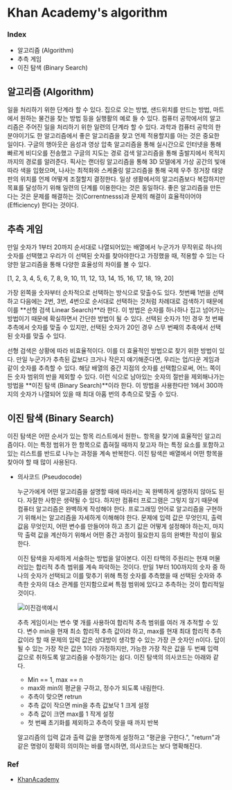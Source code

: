 # Khan Academy's algorithm



### Index

- 알고리즘 (Algorithm)
- 추측 게임
- 이진 탐색 (Binary Search)

### 

## 알고리즘 (Algorithm)

일을 처리하기 위한 단계라 할 수 있다. 집으로 오는 방법, 샌드위치를 만드는 방법, 마트에서 원하는 물건을 찾는 방법 등을 실행활의 예로 들 수 있다. 컴퓨터 공학에서의 알고리즘은 주어진 일을 처리하기 위한 일련의 단계라 할 수 있다. 과학과 컴퓨터 공학의 한 분야이기도 한 알고리즘에서 좋은 알고리즘을 찾고 언제 적용할지를 아는 것은 중요한 일이다. 구글의 행아웃은 음성과 영상 압축 알고리즘을 통해 실시간으로 인터넷을 통해 빠르게 비디오를 전송했고 구글의 지도는 경로 검색 알고리즘을 통해 출발지에서 목적지까지의 경로를 알려준다. 픽사는 랜더링 알고리즘을 통해 3D 모델에게 가상 공간의 빛애 따라 색을 입혔으며, 나사는 최적화와 스케줄링 알고리즘을 통해 국제 우주 정거장 태양판의 위치를 언제 어떻게 조절할지 결정한다. 일상 생활에서의 알고리즘보다 복잡하지만 목표를 달성하기 위해 일련의 단계를 이용한다는 것은 동일하다. 좋은 알고리즘을 만든다는 것은 문제를 해결하는 것(Correntnesss)과 문제의 해결이 효율적이어야(Efficiency) 한다는 것이다.



## 추측 게임

만일 숫자가 1부터 20까지 순서대로 나열되어있는 배열에서  누군가가 무작위로 하나의 숫자를 선택했고 우리가 이 선택된 숫자를 찾아야한다고 가정했을 때, 적용할 수 있는 다양한 알고리즘을 통해 다양한 효율성의 차이를 볼 수 있다. 

[1, 2, 3, 4, 5, 6, 7, 8, 9, 10, 11, 12, 13, 14, 15, 16, 17, 18, 19, 20]

가장 왼쪽을 숫자부터 순차적으로 선택하는 방식으로 맞출수도 있다. 첫번째 1번을 선택하고 다음에는 2번, 3번, 4번으로 순서대로 선택하는 것처럼 차례대로 검색하기 때문에 이를 **선형 검색 Linear Search)**라 한다. 이 방법은 순자를 하나하나 집고 넘어가는 방법이기 때문에 확실하면서 간단한 방법이 될 수 있다. 선택된 숫자가 1인 경우 첫 번째 추측에서 숫자를 맞출 수 있지만, 선택된 숫자가 20인 경우 스무 번째의 추축에서 선택된 숫자를 맞출 수 있다. 

선형 검색은 상황에 따라 비효율적이다. 이를 더 효율적인 방법으로 찾기 위한 방법이 있다. 만일 누군가가 추측된 값보다 크거나 작은지 얘기해준다면, 우리는 업/다운 게임과 같이 숫자를 추측할 수 있다. 해당 배열의 중간 지점의 숫자를 선택함으로써, 어느 쪽이든 숫자 범위의 반을 제외할 수 있다. 이런 식으로 남아있는 숫자의 절반을 제외해나가는 방법을 **이진 탐색 (Binary Search)**이라 한다. 이 방법을 사용한다만 1에서 300까지의 숫자가 나열되어 있을 때 최대 아홉 번의 추측으로 맞출 수 있다.



## 이진 탐색 (Binary Search)

이진 탐색은 어떤 순서가 있는 항목 리스트에서 원한ㄴ 항목을 찾기에 효율적인 알고리즘이다. 이는 특정 범위가 한 항목으로 좁혀질 때까지 찾고자 하는 특정 요소를 포함하고 있는 리스트를 반드로 나누는 과정을 계속 반복한다. 이진 탐색은 배열에서 어떤 항목을 찾아야 할 때 많이 사용된다. 

- 의사코드 (Pseudocode)

  누군가에게 어떤 알고리즘을 설명할 때에 따라서는 꼭 완벽하게 설명하지 않아도 된다. 자잘한 사항은 생략될 수 있다. 하지만 컴퓨터 프로그램은 그렇지 않기 때문에  컴퓨터 알고리즘은 완벽하게 작성해야 한다. 프로그래밍 언어로 알고리즘을 구현하기 위해서는 알고리즘을 자세하게 이해해야 한다. 문제에 입력 값은 무엇인지, 출력 값음 무엇인지, 어떤 변수를 만들어야 하고 초기 값은 어떻게 설정해야 하는지, 마지막 출력 값을 계산하기 위해서 어떤 중간 과정이 필요한지 등의 완벽한 작성이 필요한다.

  이진 탐색을 자세하게 서술하는 방법을 알아본다. 이진 타맥의 주원리는 현재 머물러있는 합리적 추측 범위를 계속 파악하는 것이다. 만일 1부터 100까지의 숫자 중 하나의 숫자가 선택되고 이를 맞추기 위해 특정 숫자를 추측했을 때 선택된 숫자와 추측한 숫자의 대소 관계를 인지함으로써 특점 범위에 있다고 추측하는 것이 합리적일 것이다.

  ![이진검색예시](./imege/이진검색예시.png)

  추측 게임이서는 변수 몇 개를 사용하여 합리적 추측 범위를 여러 개 추적할 수 있다. 변수 min을 현재 최소 합리적 추측 값이라 하고, max를 현재 최대 합리적 추측 값이라 할 때 문제의 입력 값은 상대방이 생각할 수 있는 가장 큰 숫자인 n이다. 답이 될 수 있는 가장 작은 값은 1이라 가정하지만, 가능한 가장 작은 값을 두 번째 입력 값으로 취하도록 알고리즘을 수정하기는 쉽다. 이진 탐색의 의사코드는 아래와 같다.

  - Min == 1, max == n
  - max와 min의 평균을 구하고, 정수가 되도록 내림한다.
  - 추측이 맞으면 retrun
  - 추측 값이 작으면 min을 추측 값보닥 1 크게 설정
  - 추측 값이 크면 max를 1 작게 설정
  - 첫 번째 초기화를 제외하고 추측이 맞을 때 까지 반복

  알고리즘의 입력 값과 출력 값을 분명하게 설정하고 "평균을 구한다.", "return"과 같은 명령이 정확히 의미하는 바를 명시하면, 의사코드는 보다 명확해진다.









### Ref

- [KhanAcademy](https://ko.khanacademy.org/computing/computer-science/algorithms/intro-to-algorithms/a/a-guessing-game)